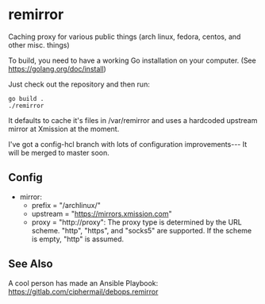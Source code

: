 remirror
========

Caching proxy for various public things (arch linux, fedora, centos, and other misc. things)

To build, you need to have a working Go installation on your computer. (See https://golang.org/doc/install)

Just check out the repository and then run:

    go build .
    ./remirror

It defaults to cache it's files in /var/remirror and uses a hardcoded upstream mirror at Xmission at the moment.

I've got a config-hcl branch with lots of configuration improvements--- It will be merged to master soon.

Config
------

* mirror:
  * prefix = "/archlinux/"
  * upstream = "https://mirrors.xmission.com"
  * proxy = "http://proxy": The proxy type is determined by the URL scheme. "http", "https", and
    "socks5" are supported. If the scheme is empty, "http" is assumed.

See Also
--------

A cool person has made an Ansible Playbook: https://gitlab.com/ciphermail/debops.remirror
